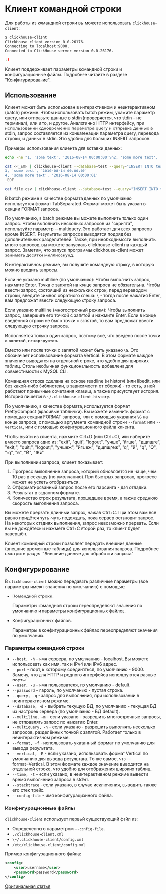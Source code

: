 # Клиент командной строки

Для работы из командной строки вы можете использовать `clickhouse-client`:

```bash
$ clickhouse-client
ClickHouse client version 0.0.26176.
Connecting to localhost:9000.
Connected to ClickHouse server version 0.0.26176.

:)
```

Клиент поддерживает параметры командной строки и конфигурационные файлы. Подробнее читайте в разделе "[Конфигурирование](#interfaces_cli_configuration)". 

## Использование

Клиент может быть использован в интерактивном и неинтерактивном (batch) режиме.
Чтобы использовать batch режим, укажите параметр query, или отправьте данные в stdin (проверяется, что stdin - не терминал), или и то, и другое.
Аналогично HTTP интерфейсу, при использовании одновременно параметра query и отправке данных в stdin, запрос составляется из конкатенации параметра query, перевода строки, и данных в stdin. Это удобно для больших INSERT запросов.

Примеры использования клиента для вставки данных:

```bash
echo -ne "1, 'some text', '2016-08-14 00:00:00'\n2, 'some more text', '2016-08-14 00:00:01'" | clickhouse-client --database=test --query="INSERT INTO test FORMAT CSV";

cat <<_EOF | clickhouse-client --database=test --query="INSERT INTO test FORMAT CSV";
3, 'some text', '2016-08-14 00:00:00'
4, 'some more text', '2016-08-14 00:00:01'
_EOF

cat file.csv | clickhouse-client --database=test --query="INSERT INTO test FORMAT CSV";
```

В batch режиме в качестве формата данных по умолчанию используется формат TabSeparated. Формат может быть указан в секции FORMAT запроса.

По умолчанию, в batch режиме вы можете выполнить только один запрос. Чтобы выполнить несколько запросов из "скрипта", используйте параметр --multiquery. Это работает для всех запросов кроме INSERT. Результаты запросов выводятся подряд без дополнительных разделителей.
Также, при необходимости выполнить много запросов, вы можете запускать clickhouse-client на каждый запрос. Заметим, что запуск программы clickhouse-client может занимать десятки миллисекунд.

В интерактивном режиме, вы получите командную строку, в которую можно вводить запросы.

Если не указано multiline (по умолчанию):
Чтобы выполнить запрос, нажмите Enter. Точка с запятой на конце запроса не обязательна. Чтобы ввести запрос, состоящий из нескольких строк, перед переводом строки, введите символ обратного слеша: `\` - тогда после нажатия Enter, вам предложат ввести следующую строку запроса.

Если указано multiline (многострочный режим):
Чтобы выполнить запрос, завершите его точкой с запятой и нажмите Enter. Если в конце введённой строки не было точки с запятой, то вам предложат ввести следующую строчку запроса.

Исполняется только один запрос, поэтому всё, что введено после точки с запятой, игнорируется.

Вместо или после точки с запятой может быть указано `\G`. Это обозначает использование формата Vertical. В этом формате каждое значение выводится на отдельной строке, что удобно для широких таблиц. Столь необычная функциональность добавлена для совместимости с MySQL CLI.

Командная строка сделана на основе readline (и history) (или libedit, или без какой-либо библиотеки, в зависимости от сборки) - то есть, в ней работают привычные сочетания клавиш, а также присутствует история.
История пишется в `~/.clickhouse-client-history`.

По умолчанию, в качестве формата, используется формат PrettyCompact (красивые таблички). Вы можете изменить формат с помощью секции FORMAT запроса, или с помощью указания `\G` на конце запроса, с помощью аргумента командной строки `--format` или `--vertical`, или с помощью конфигурационного файла клиента.

Чтобы выйти из клиента, нажмите Ctrl+D (или Ctrl+C), или наберите вместо запроса одно из:
"exit", "quit", "logout", "учше", "йгше", "дщпщге", "exit;", "quit;", "logout;", "учшеж", "йгшеж", "дщпщгеж", "q", "й", "q", "Q", ":q", "й", "Й", "Жй"

При выполнении запроса, клиент показывает:

1.  Прогресс выполнение запроса, который обновляется не чаще, чем 10 раз в секунду (по умолчанию). При быстрых запросах, прогресс может не успеть отобразиться.
2.  Отформатированный запрос после его парсинга - для отладки.
3.  Результат в заданном формате.
4.  Количество строк результата, прошедшее время, а также среднюю скорость выполнения запроса.

Вы можете прервать длинный запрос, нажав Ctrl+C. При этом вам всё равно придётся чуть-чуть подождать, пока сервер остановит запрос. На некоторых стадиях выполнения, запрос невозможно прервать. Если вы не дождётесь и нажмёте Ctrl+C второй раз, то клиент будет завершён.

Клиент командной строки позволяет передать внешние данные (внешние временные таблицы) для использования запроса. Подробнее смотрите раздел "Внешние данные для обработки запроса"


<a name="interfaces_cli_configuration"></a>

## Конфигурирование

В `clickhouse-client` можно передавать различные параметры (все параметры имеют значения по умолчанию) с помощью:

 - Командной строки.
 
   Параметры командной строки переопределяют значения по умолчанию и параметры конфигурационных файлов. 
   
 - Конфигурационных файлов.
 
   Параметры в конфигурационных файлах переопределяют значения по умолчанию.

### Параметры командной строки

- `--host, -h` - имя сервера, по умолчанию - localhost.  Вы можете использовать как имя, так и IPv4 или IPv6 адрес.
- `--port` - порт, к которому соединяться, по умолчанию - 9000. Замечу, что для HTTP и родного интерфейса используются разные порты. 
- `--user, -u` - имя пользователя, по умолчанию - default.
- `--password` - пароль, по умолчанию - пустая строка.  
- `--query, -q` - запрос для выполнения, при использовании в неинтерактивном режиме.
- `--database, -d` - выбрать текущую БД, по умолчанию - текущая БД из настроек сервера (по умолчанию - БД default).
- `--multiline, -m` - если указано - разрешить многострочные запросы, не отправлять запрос по нажатию Enter.
- `--multiquery, -n` - если указано - разрешить выполнять несколько запросов, разделённых точкой с запятой. Работает только в неинтерактивном режиме.
- `--format, -f` - использовать указанный формат по умолчанию для вывода результата.
- `--vertical, -E` - если указано, использовать формат Vertical по умолчанию для вывода результата. То же самое, что --format=Vertical. В этом формате каждое значение выводится на отдельной строке, что удобно для отображения широких таблиц.
- `--time, -t` - если указано, в неинтерактивном режиме вывести время выполнения запроса в stderr.
- `--stacktrace` - если указано, в случае исключения, выводить также его стек трейс.
- `--config-file` - имя конфигурационного файла.

### Конфигурационные файлы

`clickhouse-client` использует первый существующий файл из:

- Определенного параметром `--config-file`.
- `./clickhouse-client.xml`
- `\~/.clickhouse-client/config.xml`
- `/etc/clickhouse-client/config.xml`

Пример конфигурационного файла:

```xml
<config>
    <user>username</user>
    <password>password</password>
</config>
```
[Оригинальная статья](https://clickhouse.yandex/docs/ru/interfaces/cli/) <!--hide-->
